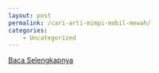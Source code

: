 ```yaml
---
layout: post
permalink: /cari-arti-mimpi-mobil-mewah/
categories:
    - Uncategorized
---
```


[Baca Selengkapnya](/06)